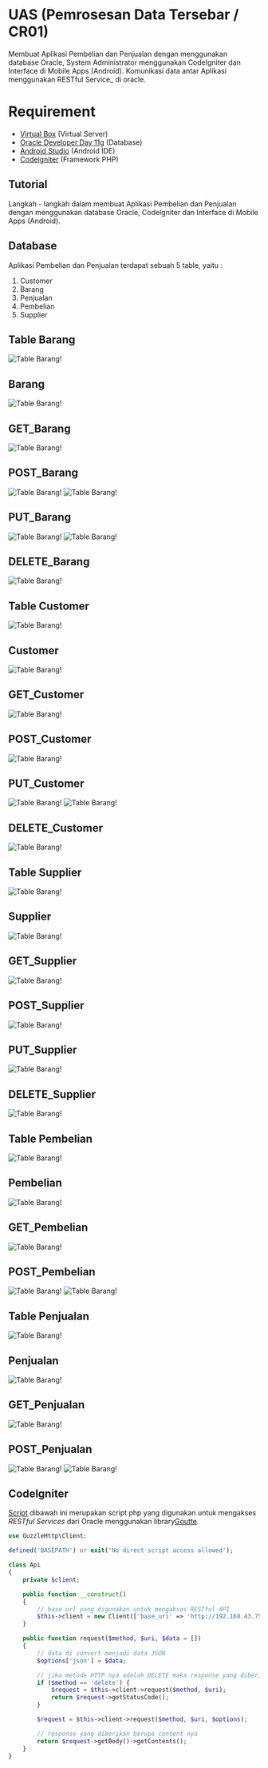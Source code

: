 # UAS (Pemrosesan Data Tersebar / CR01)

Membuat Aplikasi Pembelian dan Penjualan dengan menggunakan database Oracle, System Administrator menggunakan CodeIgniter dan Interface di Mobile Apps (Android). Komunikasi data antar Aplikasi menggunakan RESTful Service_  di oracle.

# Requirement

-   [Virtual Box](https://www.virtualbox.org/wiki/Downloads)  (Virtual Server)
-   [Oracle Developer Day 11g](https://www.oracle.com/technetwork/database/enterprise-edition/databaseappdev-vm-161299.html)  (Database)
-   [Android Studio](https://developer.android.com/studio)  (Android IDE)
-   [Codeigniter](https://www.codeigniter.com/)  (Framework PHP)

## Tutorial
Langkah - langkah dalam membuat Aplikasi Pembelian dan Penjualan dengan menggunakan database Oracle, Codelgniter dan Interface di Mobile Apps (Android).



## Database

Aplikasi Pembelian dan Penjualan terdapat sebuah 5 table, yaitu :
1. Customer
2. Barang
3. Penjualan
4. Pembelian
5. Supplier

## Table Barang 
![Table Barang!](./Barang/table_barang.PNG "Table Barang")

## Barang 
![Table Barang!](./Barang/barang.png "Table Barang")

## GET_Barang 
![Table Barang!](./Barang/get_barang.png "Table Barang")

## POST_Barang 
![Table Barang!](./Barang/post_barang.PNG "Table Barang")
![Table Barang!](./Barang/post_barangb.PNG "Table Barang")

## PUT_Barang 
![Table Barang!](./Barang/put_barang.PNG "Table Barang")
![Table Barang!](./Barang/put_barangb.PNG "Table Barang")

## DELETE_Barang 
![Table Barang!](./Barang/delete_barang.PNG "Table Barang")


## Table Customer
![Table Barang!](./Customer/table_customer.png "Table Barang")

## Customer
![Table Barang!](./Customer/customer.PNG "Table Barang")

## GET_Customer
![Table Barang!](./Customer/get_customer.PNG "Table Barang")

## POST_Customer
![Table Barang!](./Customer/post_customer.PNG "Table Barang")

## PUT_Customer
![Table Barang!](./Customer/put_customer.PNG "Table Barang")
![Table Barang!](./Customer/put_customerb.PNG "Table Barang")

## DELETE_Customer
![Table Barang!](./Customer/delete_customer.PNG "Table Barang")



## Table Supplier
![Table Barang!](./Supplier/table_supplier.PNG "Table Barang")

## Supplier
![Table Barang!](./Supplier/supplier.png "Table Barang")

## GET_Supplier
![Table Barang!](./Supplier/get_supplier.PNG "Table Barang")

## POST_Supplier
![Table Barang!](./Supplier/post_supplier.PNG "Table Barang")

## PUT_Supplier
![Table Barang!](./Supplier/put_supplier.PNG "Table Barang")

## DELETE_Supplier
![Table Barang!](./Supplier/delete_supplier.PNG "Table Barang")



## Table Pembelian
![Table Barang!](./Pembelian/table_pembelian.PNG "Table Barang")

## Pembelian
![Table Barang!](./Pembelian/pembelian.png "Table Barang")

## GET_Pembelian
![Table Barang!](./Pembelian/get_pembelian.PNG "Table Barang")

## POST_Pembelian
![Table Barang!](./Pembelian/post_pembelian.PNG "Table Barang")
![Table Barang!](./Pembelian/post_pembelianb.PNG "Table Barang")



## Table Penjualan
![Table Barang!](./Penjualan/table_penjualan.PNG "Table Barang")

## Penjualan
![Table Barang!](./Penjualan/penjualan.png "Table Barang")

## GET_Penjualan
![Table Barang!](./Penjualan/get_penjualan.PNG "Table Barang")

## POST_Penjualan
![Table Barang!](./Penjualan/post_penjualan.PNG "Table Barang")
![Table Barang!](./Penjualan/post_penjualanb.PNG "Table Barang")



## Codelgniter
[Script](https://github.com/residwi/oracle-uas/blob/master/oracle-uas/application/libraries/Api.php) dibawah ini merupakan script php yang digunakan untuk mengakses _RESTful Services_ dari Oracle menggunakan library[Goutte](https://github.com/FriendsOfPHP/Goutte).

```php
use GuzzleHttp\Client;

defined('BASEPATH') or exit('No direct script access allowed');

class Api
{
    private $client;

    public function __construct()
    {
        // base url yang digunakan untuk mengakses RESTful API
        $this->client = new Client(['base_uri' => 'http://192.168.43.75:8888/apex/obe/']);
    }

    public function request($method, $uri, $data = [])
    {
        // data di convert menjadi data JSON
        $options['json'] = $data;

        // jika metode HTTP nya adalah DELETE maka response yang diberikan adalah status code nya
        if ($method == 'delete') {
            $request = $this->client->request($method, $uri);
            return $request->getStatusCode();
        }

        $request = $this->client->request($method, $uri, $options);

        // response yang diberikan berupa content nya
        return $request->getBody()->getContents();
    }
}
```

